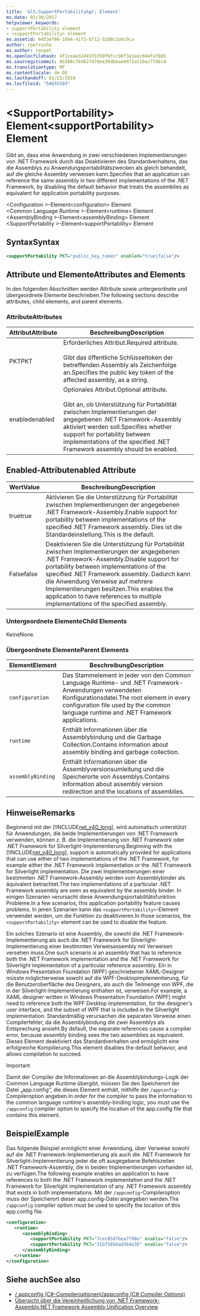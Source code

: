 ```yaml
---
title: '&lt;SupportPortability&gt; Element'
ms.date: 03/30/2017
helpviewer_keywords:
- supportPortability element
- <supportPortability> element
ms.assetid: 6453ef66-19b4-41f3-b712-52d0c2abc9ca
author: rpetrusha
ms.author: ronpet
ms.openlocfilehash: 4f1ceae32445fb350f6fcc98f3a1eec044fa7885
ms.sourcegitcommit: 6b308cf6d627d78ee36dbbae8972a310ac7fd6c8
ms.translationtype: MT
ms.contentlocale: de-DE
ms.lasthandoff: 01/23/2019
ms.locfileid: "54655503"
---
```

# <a name="ltsupportportabilitygt-element"></a><span data-ttu-id="b2444-102">&lt;SupportPortability&gt; Element</span><span class="sxs-lookup"><span data-stu-id="b2444-102">&lt;supportPortability&gt; Element</span></span>
<span data-ttu-id="b2444-103">Gibt an, dass eine Anwendung in zwei verschiedenen Implementierungen von .NET Framework durch das Deaktivieren des Standardverhaltens, das die Assemblys zu Anwendungsportabilitätszwecken als gleich behandelt, auf die gleiche Assembly verweisen kann.</span><span class="sxs-lookup"><span data-stu-id="b2444-103">Specifies that an application can reference the same assembly in two different implementations of the .NET Framework, by disabling the default behavior that treats the assemblies as equivalent for application portability purposes.</span></span>  
  
 <span data-ttu-id="b2444-104">\<Configuration >-Element</span><span class="sxs-lookup"><span data-stu-id="b2444-104">\<configuration> Element</span></span>  
<span data-ttu-id="b2444-105">\<Common Language Runtime >-Element</span><span class="sxs-lookup"><span data-stu-id="b2444-105">\<runtime> Element</span></span>  
<span data-ttu-id="b2444-106">\<AssemblyBinding >-Element</span><span class="sxs-lookup"><span data-stu-id="b2444-106">\<assemblyBinding> Element</span></span>  
<span data-ttu-id="b2444-107">\<SupportPortability >-Element</span><span class="sxs-lookup"><span data-stu-id="b2444-107">\<supportPortability> Element</span></span>  
  
## <a name="syntax"></a><span data-ttu-id="b2444-108">Syntax</span><span class="sxs-lookup"><span data-stu-id="b2444-108">Syntax</span></span>  
  
```xml  
<supportPortability PKT="public_key_token" enabled="true|false"/>  
```  
  
## <a name="attributes-and-elements"></a><span data-ttu-id="b2444-109">Attribute und Elemente</span><span class="sxs-lookup"><span data-stu-id="b2444-109">Attributes and Elements</span></span>  
 <span data-ttu-id="b2444-110">In den folgenden Abschnitten werden Attribute sowie untergeordnete und übergeordnete Elemente beschrieben.</span><span class="sxs-lookup"><span data-stu-id="b2444-110">The following sections describe attributes, child elements, and parent elements.</span></span>  
  
### <a name="attributes"></a><span data-ttu-id="b2444-111">Attribute</span><span class="sxs-lookup"><span data-stu-id="b2444-111">Attributes</span></span>  
  
|<span data-ttu-id="b2444-112">Attribut</span><span class="sxs-lookup"><span data-stu-id="b2444-112">Attribute</span></span>|<span data-ttu-id="b2444-113">Beschreibung</span><span class="sxs-lookup"><span data-stu-id="b2444-113">Description</span></span>|  
|---------------|-----------------|  
|<span data-ttu-id="b2444-114">PKT</span><span class="sxs-lookup"><span data-stu-id="b2444-114">PKT</span></span>|<span data-ttu-id="b2444-115">Erforderliches Attribut.</span><span class="sxs-lookup"><span data-stu-id="b2444-115">Required attribute.</span></span><br /><br /> <span data-ttu-id="b2444-116">Gibt das öffentliche Schlüsseltoken der betreffenden Assembly als Zeichenfolge an.</span><span class="sxs-lookup"><span data-stu-id="b2444-116">Specifies the public key token of the affected assembly, as a string.</span></span>|  
|<span data-ttu-id="b2444-117">enabled</span><span class="sxs-lookup"><span data-stu-id="b2444-117">enabled</span></span>|<span data-ttu-id="b2444-118">Optionales Attribut.</span><span class="sxs-lookup"><span data-stu-id="b2444-118">Optional attribute.</span></span><br /><br /> <span data-ttu-id="b2444-119">Gibt an, ob Unterstützung für Portabilität zwischen Implementierungen der angegebenen .NET Framework-Assembly aktiviert werden soll.</span><span class="sxs-lookup"><span data-stu-id="b2444-119">Specifies whether support for portability between implementations of the specified .NET Framework assembly should be enabled.</span></span>|  
  
## <a name="enabled-attribute"></a><span data-ttu-id="b2444-120">Enabled-Attribut</span><span class="sxs-lookup"><span data-stu-id="b2444-120">enabled Attribute</span></span>  
  
|<span data-ttu-id="b2444-121">Wert</span><span class="sxs-lookup"><span data-stu-id="b2444-121">Value</span></span>|<span data-ttu-id="b2444-122">Beschreibung</span><span class="sxs-lookup"><span data-stu-id="b2444-122">Description</span></span>|  
|-----------|-----------------|  
|<span data-ttu-id="b2444-123">true</span><span class="sxs-lookup"><span data-stu-id="b2444-123">true</span></span>|<span data-ttu-id="b2444-124">Aktivieren Sie die Unterstützung für Portabilität zwischen Implementierungen der angegebenen .NET Framework-Assembly.</span><span class="sxs-lookup"><span data-stu-id="b2444-124">Enable support for portability between implementations of the specified .NET Framework assembly.</span></span> <span data-ttu-id="b2444-125">Dies ist die Standardeinstellung.</span><span class="sxs-lookup"><span data-stu-id="b2444-125">This is the default.</span></span>|  
|<span data-ttu-id="b2444-126">False</span><span class="sxs-lookup"><span data-stu-id="b2444-126">false</span></span>|<span data-ttu-id="b2444-127">Deaktivieren Sie die Unterstützung für Portabilität zwischen Implementierungen der angegebenen .NET Framework-Assembly.</span><span class="sxs-lookup"><span data-stu-id="b2444-127">Disable support for portability between implementations of the specified .NET Framework assembly.</span></span> <span data-ttu-id="b2444-128">Dadurch kann die Anwendung Verweise auf mehrere Implementierungen besitzen.</span><span class="sxs-lookup"><span data-stu-id="b2444-128">This enables the application to have references to multiple implementations of the specified assembly.</span></span>|  
  
### <a name="child-elements"></a><span data-ttu-id="b2444-129">Untergeordnete Elemente</span><span class="sxs-lookup"><span data-stu-id="b2444-129">Child Elements</span></span>  
 <span data-ttu-id="b2444-130">Keine</span><span class="sxs-lookup"><span data-stu-id="b2444-130">None.</span></span>  
  
### <a name="parent-elements"></a><span data-ttu-id="b2444-131">Übergeordnete Elemente</span><span class="sxs-lookup"><span data-stu-id="b2444-131">Parent Elements</span></span>  
  
|<span data-ttu-id="b2444-132">Element</span><span class="sxs-lookup"><span data-stu-id="b2444-132">Element</span></span>|<span data-ttu-id="b2444-133">Beschreibung</span><span class="sxs-lookup"><span data-stu-id="b2444-133">Description</span></span>|  
|-------------|-----------------|  
|`configuration`|<span data-ttu-id="b2444-134">Das Stammelement in jeder von den Common Language Runtime- und .NET Framework-Anwendungen verwendeten Konfigurationsdatei.</span><span class="sxs-lookup"><span data-stu-id="b2444-134">The root element in every configuration file used by the common language runtime and .NET Framework applications.</span></span>|  
|`runtime`|<span data-ttu-id="b2444-135">Enthält Informationen über die Assemblybindung und die Garbage Collection.</span><span class="sxs-lookup"><span data-stu-id="b2444-135">Contains information about assembly binding and garbage collection.</span></span>|  
|`assemblyBinding`|<span data-ttu-id="b2444-136">Enthält Informationen über die Assemblyversionsumleitung und die Speicherorte von Assemblys.</span><span class="sxs-lookup"><span data-stu-id="b2444-136">Contains information about assembly version redirection and the locations of assemblies.</span></span>|  
  
## <a name="remarks"></a><span data-ttu-id="b2444-137">Hinweise</span><span class="sxs-lookup"><span data-stu-id="b2444-137">Remarks</span></span>  
 <span data-ttu-id="b2444-138">Beginnend mit der [!INCLUDE[net_v40_long](../../../../../includes/net-v40-long-md.md)], wird automatisch unterstützt für Anwendungen, die beide Implementierungen von .NET Framework verwenden, können z. B. die Implementierung von .NET Framework oder .NET Framework for Silverlight-Implementierung.</span><span class="sxs-lookup"><span data-stu-id="b2444-138">Beginning with the [!INCLUDE[net_v40_long](../../../../../includes/net-v40-long-md.md)], support is automatically provided for applications that can use either of two implementations of the .NET Framework, for example either the .NET Framework implementation or the .NET Framework for Silverlight implementation.</span></span> <span data-ttu-id="b2444-139">Die zwei Implementierungen einer bestimmten .NET Framework-Assembly werden vom Assemblybinder als äquivalent betrachtet.</span><span class="sxs-lookup"><span data-stu-id="b2444-139">The two implementations of a particular .NET Framework assembly are seen as equivalent by the assembly binder.</span></span> <span data-ttu-id="b2444-140">In einigen Szenarien verursacht diese Anwendungsportabilitätsfunktion Probleme.</span><span class="sxs-lookup"><span data-stu-id="b2444-140">In a few scenarios, this application portability feature causes problems.</span></span> <span data-ttu-id="b2444-141">In jenen Szenarien kann das `<supportPortability>`-Element verwendet werden, um die Funktion zu deaktivieren.</span><span class="sxs-lookup"><span data-stu-id="b2444-141">In those scenarios, the `<supportPortability>` element can be used to disable the feature.</span></span>  
  
 <span data-ttu-id="b2444-142">Ein solches Szenario ist eine Assembly, die sowohl die .NET Framework-Implementierung als auch die .NET Framework for Silverlight-Implementierung einer bestimmten Verweisassembly mit Verweisen versehen muss.</span><span class="sxs-lookup"><span data-stu-id="b2444-142">One such scenario is an assembly that has to reference both the .NET Framework implementation and the .NET Framework for Silverlight implementation of a particular reference assembly.</span></span> <span data-ttu-id="b2444-143">Ein in Windows Presentation Foundation (WPF) geschriebener XAML-Designer müsste möglicherweise sowohl auf die WPF-Desktopimplementierung, für die Benutzeroberfläche des Designers, als auch die Teilmenge von WPF, die in der Silverlight-Implementierung enthalten ist, verweisen.</span><span class="sxs-lookup"><span data-stu-id="b2444-143">For example, a XAML designer written in Windows Presentation Foundation (WPF) might need to reference both the WPF Desktop implementation, for the designer's user interface, and the subset of WPF that is included in the Silverlight implementation.</span></span> <span data-ttu-id="b2444-144">Standardmäßig verursachen die separaten Verweise einen Compilerfehler, da die Assemblybindung die zwei Assemblys als Entsprechung ansieht.</span><span class="sxs-lookup"><span data-stu-id="b2444-144">By default, the separate references cause a compiler error, because assembly binding sees the two assemblies as equivalent.</span></span> <span data-ttu-id="b2444-145">Dieses Element deaktiviert das Standardverhalten und ermöglicht eine erfolgreiche Kompilierung.</span><span class="sxs-lookup"><span data-stu-id="b2444-145">This element disables the default behavior, and allows compilation to succeed.</span></span>  
  
> [!IMPORTANT]
>  <span data-ttu-id="b2444-146">Damit der Compiler die Informationen an die Assemblybindungs-Logik der Common Language Runtime übergibt, müssen Sie den Speicherort der Datei „app.config“, die dieses Element enthält, mithilfe der `/appconfig`-Compileroption angeben.</span><span class="sxs-lookup"><span data-stu-id="b2444-146">In order for the compiler to pass the information to the common language runtime's assembly-binding logic, you must use the `/appconfig` compiler option to specify the location of the app.config file that contains this element.</span></span>  
  
## <a name="example"></a><span data-ttu-id="b2444-147">Beispiel</span><span class="sxs-lookup"><span data-stu-id="b2444-147">Example</span></span>  
 <span data-ttu-id="b2444-148">Das folgende Beispiel ermöglicht einer Anwendung, über Verweise sowohl auf die .NET Framework-Implementierung als auch die .NET Framework for Silverlight-Implementierung jeder die oft ausgegebene Befehlszeilen  .NET Framework-Assembly, die in beiden Implementierungen vorhanden ist, zu verfügen.</span><span class="sxs-lookup"><span data-stu-id="b2444-148">The following example enables an application to have references to both the .NET Framework implementation and the .NET Framework for Silverlight implementation of any .NET Framework assembly that exists in both implementations.</span></span> <span data-ttu-id="b2444-149">Mit der `/appconfig`-Compileroption muss der Speicherort dieser app.config-Datei angegeben werden.</span><span class="sxs-lookup"><span data-stu-id="b2444-149">The `/appconfig` compiler option must be used to specify the location of this app.config file.</span></span>  
  
```xml  
<configuration>  
   <runtime>  
      <assemblyBinding>  
         <supportPortability PKT="7cec85d7bea7798e" enable="false"/>  
         <supportPortability PKT="31bf3856ad364e35" enable="false"/>  
      </assemblyBinding>  
   </runtime>  
</configuration>  
```  
  
## <a name="see-also"></a><span data-ttu-id="b2444-150">Siehe auch</span><span class="sxs-lookup"><span data-stu-id="b2444-150">See also</span></span>
- [<span data-ttu-id="b2444-151">/ appconfig (C#-Compileroptionen)</span><span class="sxs-lookup"><span data-stu-id="b2444-151">/appconfig (C# Compiler Options)</span></span>](../../../../../docs/csharp/language-reference/compiler-options/appconfig-compiler-option.md)
- [<span data-ttu-id="b2444-152">Übersicht über die Vereinheitlichung von .NET Framework-Assembly</span><span class="sxs-lookup"><span data-stu-id="b2444-152">.NET Framework Assembly Unification Overview</span></span>](https://msdn.microsoft.com/library/8d8cc65e-031d-463b-bde3-2c6dc2e3bc48)
